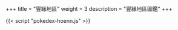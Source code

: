 +++
title = "豐緣地區"
weight = 3
description = "豐緣地區圖鑑"
+++


<div id="Pokedex"></div>

{{< script "pokedex-hoenn.js" >}}